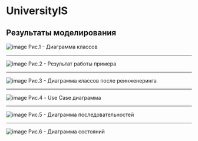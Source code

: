 # UniversityIS

## Результаты моделирования
![image](https://user-images.githubusercontent.com/86663244/207597267-dc179edb-ba03-4f6f-8423-b592e3fa6ec5.png)
Рис.1 - Диаграмма классов

--- 

![image](https://user-images.githubusercontent.com/86663244/207597455-c4a0e777-bcf6-4feb-9736-9fb05af42ef4.png)
Рис.2 - Результат работы примера

---

![image](https://user-images.githubusercontent.com/86663244/207597913-43eff2bd-324e-4467-85c1-7e4e71377222.png)
Рис.3 - Диаграмма классов после реинженеринга

---

![image](https://user-images.githubusercontent.com/86663244/207596411-b160f3e1-2580-4440-86fa-e28d334ec4b6.png)
Рис.4 - Use Case диаграмма

---

![image](https://user-images.githubusercontent.com/86663244/207598826-1329aebc-732d-4e2e-96eb-5c0923921da3.png)
Рис.5 - Диаграмма последовательностей

---

![image](https://user-images.githubusercontent.com/86663244/207598957-f2dbaf4e-13a1-43eb-b5a2-201fa7af08d9.png)
Рис.6 - Диаграмма состояний

